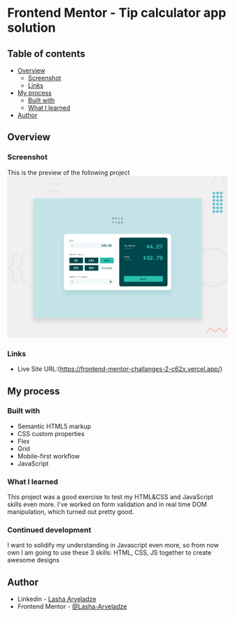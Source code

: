# Frontend Mentor - Tip calculator app solution

## Table of contents

- [Overview](#overview)
  - [Screenshot](#screenshot)
  - [Links](#links)
- [My process](#my-process)
  - [Built with](#built-with)
  - [What I learned](#what-i-learned)
- [Author](#author)

## Overview

### Screenshot

This is the preview of the following project
![Desktop Preview](./preview.jpg)

### Links

- Live Site URL:(https://frontend-mentor-challanges-2-c62x.vercel.app/)

## My process

### Built with

- Semantic HTML5 markup
- CSS custom properties
- Flex
- Grid
- Mobile-first workflow
- JavaScript

### What I learned

This project was a good exercise to test my HTML&CSS and JavaScript skills even more. I've worked on form validation and in real time DOM manipulation, which turned out pretty good.

### Continued development

I want to solidify my understanding in Javascript even more, so from now own I am going to use these 3 skills: HTML, CSS, JS together to create awesome designs

## Author

- Linkedin - [Lasha Arveladze](https://www.linkedin.com/in/lasha-arveladze-3a233b327/)
- Frontend Mentor - [@Lasha-Arveladze](https://www.frontendmentor.io/profile/Lasha-Arveladze)
